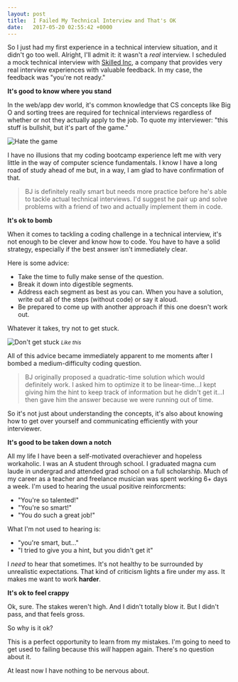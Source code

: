 ```yaml
---
layout: post
title:  I Failed My Technical Interview and That's OK
date:   2017-05-20 02:55:42 +0000
---
```



So I just had my first experience in a technical interview situation, and it didn't go too well. Alright, I'll admit it: it wasn't a *real* interview. I scheduled a mock technical interview with [Skilled Inc](https://www.skilledinc.com/), a company that provides very real interview experiences with valuable feedback. In my case, the feedback was "you're not ready."

**It's good to know where you stand**

In the web/app dev world, it's common knowledge that CS concepts like Big O and sorting trees are required for technical interviews regardless of whether or not they actually apply to the job. To quote my interviewer: "this stuff is bullshit, but it's part of the game."

![Hate the game](https://media.giphy.com/media/x9DVHBmO750Ji/giphy.gif?response_id=591fa120b64deb9d1e6122d8)

I have no illusions that my coding bootcamp experience left me with very little in the way of computer science fundamentals. I know I have a long road of study ahead of me but, in a way, I am glad to have confirmation of that. 

> BJ is definitely really smart but needs more practice before he's able to tackle actual technical interviews. I'd suggest he pair up and solve problems with a friend of two and actually implement them in code.

**It's ok to bomb**

When it comes to tackling a coding challenge in a technical interview, it's not enough to be clever and know how to code. You have to have a solid strategy, especially if the best answer isn't immediately clear. 

Here is some advice:

- Take the time to fully make sense of the question. 
- Break it down into digestible segments. 
- Address each segment as best as you can. 
When you have a solution, write out all of the steps (without code) or say it aloud.
- Be prepared to come up with another approach if this one doesn't work out. 

Whatever it takes, try not to get stuck.

![Don't get stuck](https://media.giphy.com/media/VEN9yW3lkIBLa/giphy.gif)
<small><em>Like this</em></small>

All of this advice became immediately apparent to me moments after I bombed a medium-difficulty coding question. 

>BJ originally proposed a quadratic-time solution which would definitely work. I asked him to optimize it to be linear-time...I kept giving him the hint to keep track of information but he didn't get it...I then gave him the answer because we were running out of time.

So it's not just about understanding the concepts, it's also about knowing how to get over yourself and communicating efficiently with your interviewer.

**It's good to be taken down a notch**

All my life I have been a self-motivated overachiever and hopeless workaholic. I was an A student through school. I graduated magna cum laude in undergrad and attended grad school on a full scholarship. Much of my career as a teacher and freelance musician was spent working 6+ days a week. I'm used to hearing the usual positive reinforcments: 

- "You're so talented!" 
- "You're so smart!" 
- "You do such a great job!" 

What I'm not used to hearing is:

- "you're smart, but..."
- "I tried to give you a hint, but you didn't get it"

I _need_ to hear that sometimes. It's not healthy to be surrounded by unrealistic expectations. That kind of criticism lights a fire under my ass. It makes me want to work **harder**.

**It's ok to feel crappy**

Ok, sure. The stakes weren't high. And I didn't totally blow it. But I didn't pass, and that feels gross. 

So why is it ok? 

This is a perfect opportunity to learn from my mistakes. I'm going to need to get used to failing because this _will_ happen again. There's no question about it. 

At least now I have nothing to be nervous about.

